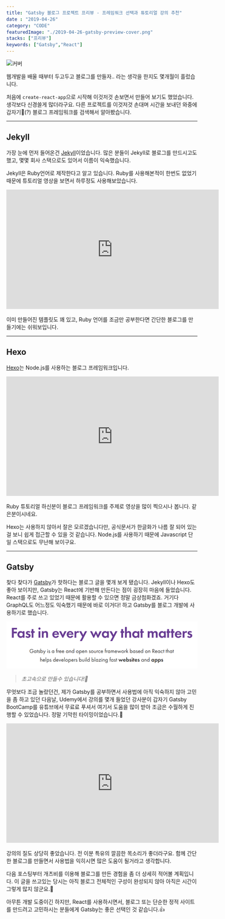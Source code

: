 ```yaml
---
title: "Gatsby 블로그 프로젝트 프리뷰 - 프레임워크 선택과 튜토리얼 강의 추천"
date : "2019-04-26"
category: "CODE"
featuredImage: "./2019-04-26-gatsby-preview-cover.png"
stacks: ["프리뷰"]
keywords: ["Gatsby","React"]
---
```


![커버](./2019-04-26-gatsby-preview)

웹개발을 배울 때부터 두고두고 블로그를 만들자.. 라는 생각을 한지도 몇개월이 흘렀습니다.

처음에 `create-react-app`으로 시작해 이것저것 손보면서 만들어 보기도 했었습니다. 생각보다 신경쓸게 많더라구요. 다른 프로젝트를 이것저것 손대며 시간을 보내던 와중에 갑자기🤩(?) 블로그 프레임워크를 검색해서 알아봤습니다.

- - -

## Jekyll

가장 눈에 먼저 들어온건 [Jekyll](https://jekyllrb.com/)이었습니다. 많은 분들이 Jekyll로 블로그를 만드시고도 했고, 몇몇 회사 스택으로도 있어서 이름이 익숙했습니다.

Jekyll은 Ruby언어로 제작한다고 알고 있습니다. Ruby를 사용해본적이 한번도 없었기 때문에 튜토리얼 영상을 보면서 하루정도 사용해보았습니다.

<iframe width="560" height="315" src="https://www.youtube.com/embed/T1itpPvFWHI" frameborder="0" allow="accelerometer; autoplay; encrypted-media; gyroscope; picture-in-picture" allowfullscreen></iframe>

<br>

이미 만들어진 템플릿도 꽤 있고, Ruby 언어를 조금만 공부한다면 간단한 블로그를 만들기에는 쉬워보입니다.

- - -

## Hexo

[Hexo](https://hexo.io/ko/docs/index.html)는 Node.js를 사용하는 블로그 프레임워크입니다.

<iframe width="560" height="315" src="https://www.youtube.com/embed/Kt7u5kr_P5o" frameborder="0" allow="accelerometer; autoplay; encrypted-media; gyroscope; picture-in-picture" allowfullscreen></iframe>

<br>

Ruby 튜토리얼 하신분이 블로그 프레임워크를 주제로 영상을 많이 찍으시나 봅니다. 같은분이시네요.

Hexo는 사용하지 않아서 잘은 모르겠습니다만, 공식문서가 한글화가 나름 잘 되어 있는걸 보니 쉽게 접근할 수 있을 것 같습니다. Node.js를 사용하기 때문에 Javascript 단일 스택으로도 무난해 보이구요.

- - -

## Gatsby

찾다 찾다가 [Gatsby](https://www.gatsbyjs.org/)가 핫하다는 블로그 글을 몇개 보게 됐습니다. Jekyll이나 Hexo도 좋아 보이지만, Gatsby는 React에 기반해 만든다는 점이 굉장히 마음에 들었습니다. React를 주로 쓰고 있었기 때문에 활용할 수 있으면 정말 금상첨화겠죠. 거기다 GraphQL도 어느정도 익숙했기 때문에 바로 이거다! 하고 Gatsby를 블로그 개발에 사용하기로 했습니다.

![Gatsby_Slogun](./gatsby_slogun.png)
> _초고속으로 만들수 있습니다!🤣_

무엇보다 조금 놀랐던건, 제가 Gatsby를 공부하면서 사용법에 아직 익숙하지 않아 고민을 좀 하고 있던 다음날, Udemy에서 강의를 몇개 들었던 강사분이 갑자기 Gatsby BootCamp를 유튜브에서 무료료 푸셔서 여기서 도움을 많이 받아 조금은 수월하게 진행할 수 있었습니다. 정말 기막힌 타이밍이었습니다.👏

<iframe width="560" height="315" src="https://www.youtube.com/embed/8t0vNu2fCCM" frameborder="0" allow="accelerometer; autoplay; encrypted-media; gyroscope; picture-in-picture" allowfullscreen></iframe>

<br>

강의의 질도 상당히 좋았습니다. 전 이분 특유의 깔끔한 목소리가 좋더라구요.
함께 간단한 블로그를 만들면서 사용법을 익히시면 많은 도움이 될거라고 생각합니다.

다음 포스팅부터 개츠비를 이용해 블로그를 만든 경험을 좀 더 상세히 적어볼 계획입니다. 이 글을 쓰고있는 당시는 아직 블로그 전체적인 구성이 완성되지 않아 아직은 시간이 그렇게 많지 않군요.👻

아무튼 개발 도중이긴 하지만, React를 사용하시면서, 블로그 또는 단순한 정적 사이트를 만드려고 고민하시는 분들에게 Gatsby는 좋은 선택인 것 같습니다.👍